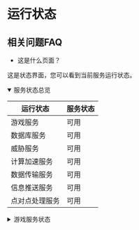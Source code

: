 # 运行状态
## 相关问题FAQ
- 这是什么页面？

这是状态界面，您可以看到当前服务运行状态。
<details open>

<summary>服务状态总览</summary>

|运行状态|服务状态|
|-------|-------|
|游戏服务|可用|
|数据库服务|可用|
|威胁服务|可用|
|计算加速服务|可用|
|数据传输服务|可用|
|信息推送服务|可用|
|点对点处理服务|可用|

</details>

<details false>

<summary>游戏服务状态</summary>

|游戏名称|状态|
|---|---|
|原神|可用|
|崩环：星穹铁道（只订阅）|可用|
|绝区零|未开服|
